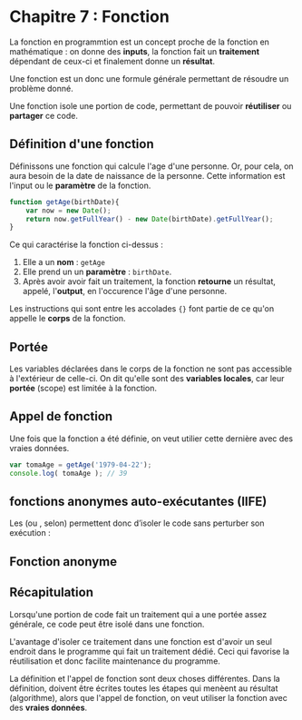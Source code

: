 # Chapitre 7 : Fonction

La fonction en programmtion est un concept proche de la fonction en mathématique : on donne des **inputs**, la fonction fait un **traitement** dépendant de ceux-ci et finalement donne un **résultat**.

Une fonction est un donc une formule générale permettant de résoudre un problème donné.

Une fonction isole une portion de code, permettant de pouvoir **réutiliser** ou **partager** ce code.

## Définition d'une fonction

Définissons une fonction qui calcule l'age d'une personne. Or, pour cela, on aura besoin de la date de naissance de la personne. Cette information est l'input ou le **paramètre** de la fonction.

```js
function getAge(birthDate){
    var now = new Date();
    return now.getFullYear() - new Date(birthDate).getFullYear();
}

```
Ce qui caractérise la fonction ci-dessus :
1. Elle a un **nom** : `getAge`
2. Elle prend un un **paramètre** : `birthDate`.
3. Après avoir avoir fait un traitement, la fonction **retourne** un résultat, appelé, l'**output**, en l'occurence l'âge d'une personne.

Les instructions qui sont entre les accolades `{}` font partie de ce qu'on appelle le **corps** de la fonction.

## Portée
Les variables déclarées dans le corps de la fonction ne sont pas accessible à l'extérieur de celle-ci.
On dit qu'elle sont des **variables locales**, car leur **portée** (scope) est limitée à la fonction.


## Appel de fonction
Une fois que la fonction a été définie, on veut utilier cette dernière avec des vraies données.

```js
var tomaAge = getAge('1979-04-22');
console.log( tomaAge ); // 39
```

## fonctions anonymes auto-exécutantes (IIFE)

Les  (ou , selon) permettent donc d’isoler le code sans perturber son exécution :

## Fonction anonyme


## Récapitulation
Lorsqu'une portion de code fait un traitement qui a une portée assez générale, ce code peut être isolé dans une fonction.

L'avantage d'isoler ce traitement dans une fonction est d'avoir un seul endroit dans le programme qui fait un traitement dédié. Ceci qui favorise la réutilisation et donc facilite maintenance du programme.

La définition et l'appel de fonction sont deux choses différentes. Dans la définition, doivent être écrites toutes les étapes qui menèent au résultat (algorithme), alors que l'appel de fonction, on veut utiliser la fonction avec des **vraies données**.